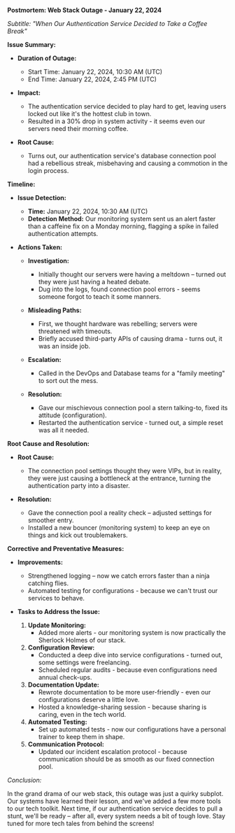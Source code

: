 **Postmortem: Web Stack Outage - January 22, 2024**

*Subtitle: "When Our Authentication Service Decided to Take a Coffee Break"*

**Issue Summary:**

- **Duration of Outage:** 
  - Start Time: January 22, 2024, 10:30 AM (UTC)
  - End Time: January 22, 2024, 2:45 PM (UTC)
  
- **Impact:**
  - The authentication service decided to play hard to get, leaving users locked out like it's the hottest club in town.
  - Resulted in a 30% drop in system activity - it seems even our servers need their morning coffee.

- **Root Cause:**
  - Turns out, our authentication service's database connection pool had a rebellious streak, misbehaving and causing a commotion in the login process.

**Timeline:**

- **Issue Detection:**
  - **Time:** January 22, 2024, 10:30 AM (UTC)
  - **Detection Method:** Our monitoring system sent us an alert faster than a caffeine fix on a Monday morning, flagging a spike in failed authentication attempts.

- **Actions Taken:**
  - **Investigation:**
    - Initially thought our servers were having a meltdown – turned out they were just having a heated debate.
    - Dug into the logs, found connection pool errors - seems someone forgot to teach it some manners.

  - **Misleading Paths:**
    - First, we thought hardware was rebelling; servers were threatened with timeouts.
    - Briefly accused third-party APIs of causing drama - turns out, it was an inside job.

  - **Escalation:**
    - Called in the DevOps and Database teams for a "family meeting" to sort out the mess.

  - **Resolution:**
    - Gave our mischievous connection pool a stern talking-to, fixed its attitude (configuration).
    - Restarted the authentication service - turned out, a simple reset was all it needed.

**Root Cause and Resolution:**

- **Root Cause:**
  - The connection pool settings thought they were VIPs, but in reality, they were just causing a bottleneck at the entrance, turning the authentication party into a disaster.

- **Resolution:**
  - Gave the connection pool a reality check – adjusted settings for smoother entry.
  - Installed a new bouncer (monitoring system) to keep an eye on things and kick out troublemakers.

**Corrective and Preventative Measures:**

- **Improvements:**
  - Strengthened logging – now we catch errors faster than a ninja catching flies.
  - Automated testing for configurations - because we can't trust our services to behave.

- **Tasks to Address the Issue:**
  1. **Update Monitoring:**
      - Added more alerts - our monitoring system is now practically the Sherlock Holmes of our stack.
  2. **Configuration Review:**
      - Conducted a deep dive into service configurations - turned out, some settings were freelancing.
      - Scheduled regular audits - because even configurations need annual check-ups.
  3. **Documentation Update:**
      - Rewrote documentation to be more user-friendly - even our configurations deserve a little love.
      - Hosted a knowledge-sharing session - because sharing is caring, even in the tech world.
  4. **Automated Testing:**
      - Set up automated tests - now our configurations have a personal trainer to keep them in shape.
  5. **Communication Protocol:**
      - Updated our incident escalation protocol - because communication should be as smooth as our fixed connection pool.

*Conclusion:*

In the grand drama of our web stack, this outage was just a quirky subplot. Our systems have learned their lesson, and we've added a few more tools to our tech toolkit. Next time, if our authentication service decides to pull a stunt, we'll be ready – after all, every system needs a bit of tough love. Stay tuned for more tech tales from behind the screens!